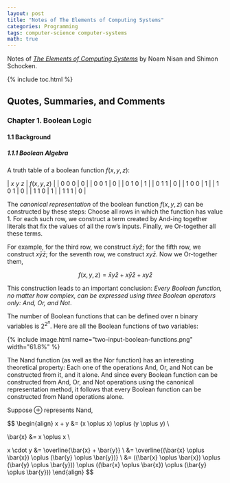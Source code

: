 ```yaml
---
layout: post
title: "Notes of The Elements of Computing Systems"
categories: Programming
tags: computer-science computer-systems
math: true
---
```


Notes of [*The Elements of Computing Systems*](https://www.nand2tetris.org/) by Noam Nisan and Shimon Schocken.

{% include toc.html %}

## Quotes, Summaries, and Comments

### Chapter 1. Boolean Logic

#### 1.1 Background

##### 1.1.1 Boolean Algebra

A truth table of a boolean function $f(x,y,z)$:

| $x$ $y$ $z$ | $f(x,y,z)$ |
| $0$ $0$ $0$ | $0$        |
| $0$ $0$ $1$ | $0$        |
| $0$ $1$ $0$ | $1$        |
| $0$ $1$ $1$ | $0$        |
| $1$ $0$ $0$ | $1$        |
| $1$ $0$ $1$ | $0$        |
| $1$ $1$ $0$ | $1$        |
| $1$ $1$ $1$ | $0$        |

The *canonical representation* of the boolean function $f(x,y,z)$ can be constructed by these steps: Choose all rows in which the function has value 1. For each such row, we construct a term created by And-ing together literals that fix the values of all the row’s inputs. Finally, we Or-together all these terms. 

For example, for the third row, we construct $\bar{x}y\bar{z}$; for the fifth row, we construct $x\bar{y}\bar{z}$; for the seventh row, we construct $xy\bar{z}$. Now we Or-together them,

$$
f(x,y,z)=\bar{x}y\bar{z} + x\bar{y}\bar{z} + xy\bar{z}
$$

This construction leads to an important conclusion: *Every Boolean function, no matter how complex, can be expressed using three Boolean operators only: And, Or, and Not*.

The number of Boolean functions that can be defined over n binary variables is $2^{2^n}$. Here are all the Boolean functions of two variables:

{% include image.html name="two-input-boolean-functions.png" width="61.8%" %}

The Nand function (as well as the Nor function) has an interesting theoretical property: Each one of the operations And, Or, and Not can be constructed from it, and it alone. And since every Boolean function can be constructed from And, Or, and Not operations using the canonical representation method, it follows that every Boolean function can be constructed from Nand operations alone.

Suppose $\oplus$ represents Nand,

$$
\begin{align}
x + y &= (x \oplus x) \oplus (y \oplus y) \\

\bar{x} &= x \oplus x \\

x \cdot y &= \overline{\bar{x} + \bar{y}} \\
          &= \overline{(\bar{x} \oplus \bar{x}) \oplus (\bar{y} \oplus \bar{y})} \\
          &= ((\bar{x} \oplus \bar{x}) \oplus (\bar{y} \oplus \bar{y})) \oplus ((\bar{x} \oplus \bar{x}) \oplus (\bar{y} \oplus \bar{y}))
\end{align}
$$